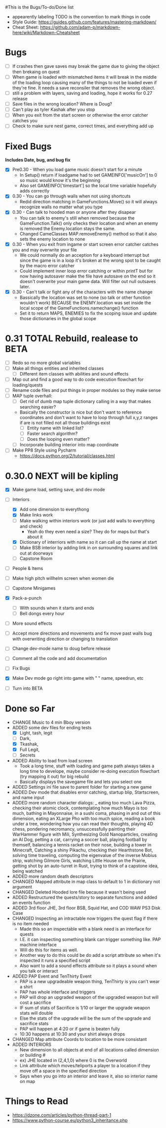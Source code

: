 #This is the Bugs/To-do/Done list
* appearently labeling TODO is the convention to mark things in code
* Style Guide: https://guides.github.com/features/mastering-markdown/
* Cheat Sheet: https://github.com/adam-p/markdown-here/wiki/Markdown-Cheatsheet

# **Bugs**
- [ ] If crashes then gave saves may break the game due to giving the object then brekaing on quest
- [ ] When game is loaded with mismatched items it will break in the middle of the loading loop causing many of the
    things to not be loaded even if they're fine. It needs a save reconsiler that removes the wrong object.
- [ ] still a problem with layers, saving and loading, hope it works for 0.27 release
- [ ] Save files in the wrong location? Where is Doug?
- [ ] Can't play as tyler Kashak after you stop
- [ ] When you exit from the start screen or otherwise the error catcher catches you
- [ ] Check to make sure nest game, correct times, and everything add up

# **Fixed Bugs**
**Includes Date, bug, and bug fix**
- [x] Pre0.30 - When you load game music doesn't start for a minute
    - In Setup() return if loadgame had to set GAMEINFO['musicOn'] to 0 so music would know it's the beginning
    - Also set GAMEINFO['timestart'] so the local time variable hopefully adds correctly
- [x] 0.30 - You can go through walls when not using shortcuts
    - Redid direction matching in GameFunctions.Move() so it will always recognize walls no matter what you type
- [x] 0.30 - Can talk to hooded man or anyone after they disapear
    - You can talk to enemy's still when removed because the GameFunction.Talk() only checks their location and when
    an enemy is removed the Enemy.location stays the same.
    - Changed CameClasses MAP.removeEnemy() method so that it also sets the enemy location to none
- [x] 0.30 - When you exit from ingame or start screen error catcher catches you and may overwrite your file
    - We could normally do an acception for a keyboard interrupt but since the game is in a loop it's broken at the
    wrong spot to be caught by the macro error catcher
    - Could implement inner loop error catching or within printT but for now having autosaver make the file have
    autosave on the end so it doesn't overwrite your main game data. Will filter out null outsaves later.
- [x] 0.30 - Can't talk or fight any of the characters with the name change
    - Bassically the location was set to none (so talk or other function wouldn't work) BECAUSE the ENEMY.location was
    set inside the local scope of the GameFunctions.namechange() function
    - Set it to return MAPS, ENEMIES to fix the scoping issue and update those dictionaries in the global scope

        

# 0.31 TOTAL Rebuild, realease to BETA
- [ ] Redo so no more global variables
- [ ] Make all things entities and inherited classes
    - [ ] Different item classes with abilities and sound effects
- [ ] Map out and find a good way to do code execution flowchart for loading/quests
- [ ] Rename code files and put things in proper modules so they make sense
- [ ] MAP tuple overhall:
    - [ ] Get rid of dumb map tuple dictionary calling in a way that makes searching easier?
    * Basically the constructor is nice but don't want to reference coordinates and don't want to have to loop through
     full x,y,z ranges if are is not filled not all those buildings exist  
        - [ ] Entity name with linked list?
        - [ ] Faster search algorithm?
        - [ ] Does the looping even matter?
    - [ ] Incorporate building interior into map coordinate
- [ ] Make PP8 Style using Pycharm
    * https://docs.python.org/2/tutorial/classes.html



# 0.30.0 NEXT will be kipling
- [x] Make game load, setting save, and dev mode
- [ ] Interiors
    - [x] Add one dimension to everythong
    - [x] Make links work 
    - [ ] Make walking within interiors work (or just add walls to everything and check)
        * Yeah do they even need a size? They do for maps but that's about it
    - [x] Dictionary of interriors with name so it can call up the name at start
    - [ ] Make BSB interior by adding link in on surrounding squares and link out at doorways
    - [ ] Capstone Room
- [ ] People & Items
- [ ] Make high pitch willhelm screen when women die
- [ ] Capstone Minigames
- [x] Pack-a-punch 
    - [ ] With sounds when it starts and ends
    - [ ] Bell dongs every hour
- [ ] More sound effects
- [ ] Accept more directions and movements and fix move past walls bug with overwriting direction or changing to translation
- [ ] Change dev-mode name to doug before release

- [ ] Comment all the code and add documentation


- [ ] Fix Bugs
- [x] Make Dev mode go right into game with " " name, speedrun, etc
- [ ] Turn into BETA

# Done so Far
* CHANGE Music to 4 min Bboy version
* ADDED some dev files for ending tests
    - [x] Light, tash, legit
    - [ ] Dark,
    - [x] Tkashak, 
    - [x] Full Legit, 
    - [ ] Secrets
* ADDED Ability to load from load screen
    * Took a long time, stuff with loading and game path always takes a long time to develope, maybe consider re-doing
    execution flowchart (try mapping it out) for big rebuild
    * Basically displays the savegame file and lets you select one
* ADDED Settings ini file save to parent folder for starting a new game
* ADDED Dev mode that disables error catching, startup blip, Startscreen, and name input
* ADDED more random character dialogs: _ eating too much Lava Pizza, checking their atomic clock, 
contemplating how much Mayo is too much, bathing in Mayonnaise, in a sushi coma, 
phasing in and out of this dimension, eating an XLarge Pho with too much spice, reading a book under a tree, 
wondering how you can read their thoughts, playing 4D chess, pondering necromancy, 
unsuccessfully painting their WarHammer figure with Mili, Synthesizing Gold Nanoparticles, creating an AI Dog, petting a cat,
carrying a soccer ball, playing football by themself, balancing a tennis racket on their nose,
building a tower in Minecraft, Catching a shiny Pikachu, checking their Hearthstone Bot,
solving time traveling, computing the eigenvalue of the inverse Mobius strip, watching Gilmore Girls, 
watching Little House on the Prairie, getting shot by an auto-turret in Rust, trying to think of a capstone idea, being watched
* ADDED more random death descriptors
* CHANGED Mapped attribute in map class to default to 1 in dictionary not argument
* CHANGED Deleted Hooded lore file because it wasn't being used
* ADDED Restructured the quests/story to separate functions and added an events function
* ADDED 3rd floor JHE, 3rd floor BSB, Squid Hat, and COD WAW PS3 Disk Case
* CHANGED Inspecting an intractable now triggers the quest flag if there is no item needed
    * Made this so an inspectable with a blank need is an interface for quests
    * I.E. it can inspecting something blank can trigger something like. PAP machine interface
    * Will do this for items as well. 
    * Another way to do this could be do add a script attribute so when it's inspected it runs a specified script
    * Also want to add a sound effects attribute so it plays a sound when you talk or interact
* ADDED PAP Event and TenThirty Event
    * PAP is a new upgradeable weapon thing, TenThirty is you can't wear a shirt
    * PAP has whole interface and triggers
    * PAP will drop an upgraded weapon of the upgraded weapon but will cost a sacrifice
    * IF sum of stats of Sacrifice is 1/10 or larger the upgrade weapon stats will double
    * Else the stats of the upgrade will be the sum of the upgrade and sacrifice stats
    * PAP will happen at 4:20 or if game is beaten fully
    * 10:30 happens at 10:30 and your shirt always drops
* CHANGED Map attribute Coords to location to be more consistant
* ADDED INTERIORS 
    * New dimension to all objects at end of all locations called dimension or building #
    * ex) JHE located in (2,4,1,0) where 0 is the Overworld
    * Link attribute which moves/teliports a player to a location if they move off a space in the specified direction
    * Says when you go into an interior and leave it, also so interior name on map
    


# Things to Read
* https://dzone.com/articles/python-thread-part-1
* https://www.python-course.eu/python3_inheritance.php

